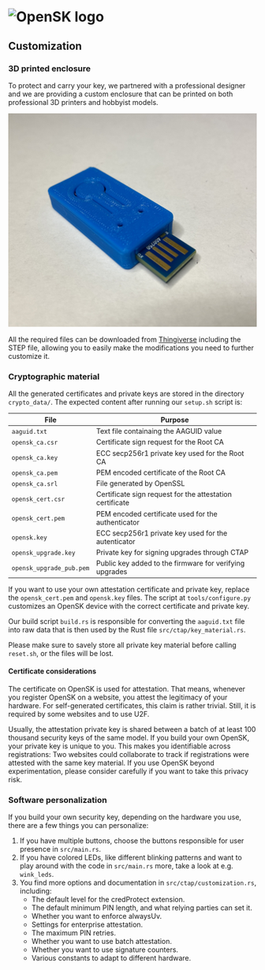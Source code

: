 # <img alt="OpenSK logo" src="img/OpenSK.svg" width="200px">

## Customization

### 3D printed enclosure

To protect and carry your key, we partnered with a professional designer and we
are providing a custom enclosure that can be printed on both professional 3D
printers and hobbyist models.

![OpenSK Enclosure](img/enclosure.jpg)

All the required files can be downloaded from
[Thingiverse](https://www.thingiverse.com/thing:4132768) including the STEP
file, allowing you to easily make the modifications you need to further
customize it.

### Cryptographic material

All the generated certificates and private keys are stored in the directory
`crypto_data/`. The expected content after running our `setup.sh` script is:

File                     | Purpose
------------------------ | --------------------------------------------------------
`aaguid.txt`             | Text file containaing the AAGUID value
`opensk_ca.csr`          | Certificate sign request for the Root CA
`opensk_ca.key`          | ECC secp256r1 private key used for the Root CA
`opensk_ca.pem`          | PEM encoded certificate of the Root CA
`opensk_ca.srl`          | File generated by OpenSSL
`opensk_cert.csr`        | Certificate sign request for the attestation certificate
`opensk_cert.pem`        | PEM encoded certificate used for the authenticator
`opensk.key`             | ECC secp256r1 private key used for the autenticator
`opensk_upgrade.key`     | Private key for signing upgrades through CTAP
`opensk_upgrade_pub.pem` | Public key added to the firmware for verifying upgrades

If you want to use your own attestation certificate and private key,
replace the `opensk_cert.pem` and `opensk.key` files. The script at
`tools/configure.py` customizes an OpenSK device with the correct certificate
and private key.

Our build script `build.rs` is responsible for converting the `aaguid.txt` file
into raw data that is then used by the Rust file `src/ctap/key_material.rs`.

Please make sure to savely store all private key material before calling
`reset.sh`, or the files will be lost.

#### Certificate considerations

The certificate on OpenSK is used for attestation. That means, whenever you
register OpenSK on a website, you attest the legitimacy of your hardware. For
self-generated certificates, this claim is rather trivial. Still, it is required
by some websites and to use U2F.

Usually, the attestation private key is shared between a batch of at least 100
thousand security keys of the same model. If you build your own OpenSK, your
private key is unique to you. This makes you identifiable across registrations:
Two websites could collaborate to track if registrations were attested with the
same key material. If you use OpenSK beyond experimentation, please consider
carefully if you want to take this privacy risk.

### Software personalization

If you build your own security key, depending on the hardware you use, there are
a few things you can personalize:

1.  If you have multiple buttons, choose the buttons responsible for user
    presence in `src/main.rs`.
1.  If you have colored LEDs, like different blinking patterns and want to play
    around with the code in `src/main.rs` more, take a look at e.g. `wink_leds`.
1.  You find more options and documentation in `src/ctap/customization.rs`,
    including:
    *   The default level for the credProtect extension.
    *   The default minimum PIN length, and what relying parties can set it.
    *   Whether you want to enforce alwaysUv.
    *   Settings for enterprise attestation.
    *   The maximum PIN retries.
    *   Whether you want to use batch attestation.
    *   Whether you want to use signature counters.
    *   Various constants to adapt to different hardware.
